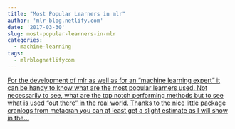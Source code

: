 ```yaml
---
title: "Most Popular Learners in mlr"
author: 'mlr-blog.netlify.com'
date: '2017-03-30'
slug: most-popular-learners-in-mlr
categories:
  - machine-learning
tags:
  - mlrblognetlifycom
---
```


[For the development of mlr as well as for an “machine learning expert” it can be handy to know what are the most popular learners used. Not necessarily to see, what are the top notch performing methods but to see what is used “out there” in the real world. Thanks to the nice little package cranlogs from metacran you can at least get a slight estimate as I will show in the...<click to read more>](https://mlr-blog.netlify.com/post/2017-03-30-most_popular_learners_in_mlr/)

